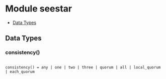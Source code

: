 

# Module seestar #
* [Data Types](#types)



<a name="types"></a>

## Data Types ##




### <a name="type-consistency">consistency()</a> ###



<pre><code>
consistency() = any | one | two | three | quorum | all | local_quorum | each_quorum
</code></pre>


